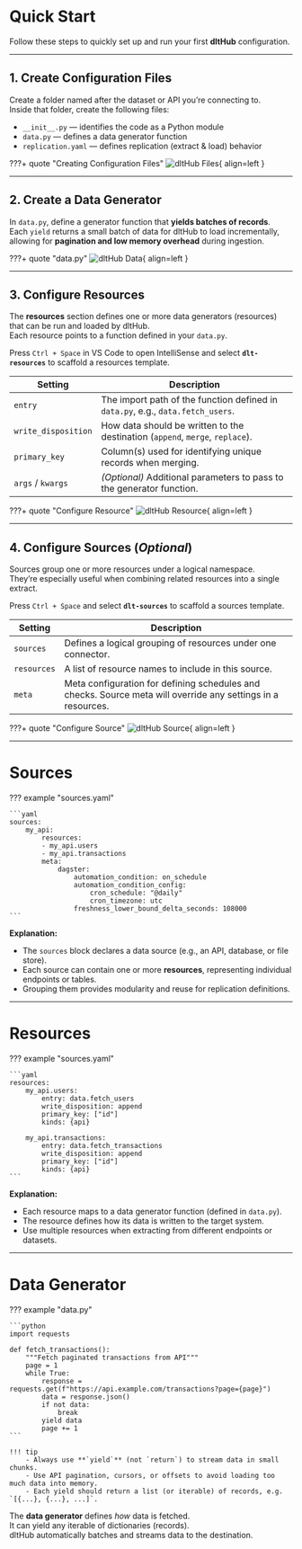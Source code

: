 # Quick Start

Follow these steps to quickly set up and run your first **dltHub** configuration.

---

## 1. Create Configuration Files

Create a folder named after the dataset or API you’re connecting to.  
Inside that folder, create the following files:

- `__init__.py` — identifies the code as a Python module  
- `data.py` — defines a data generator function  
- `replication.yaml` — defines replication (extract & load) behavior

???+ quote "Creating Configuration Files"
    ![dltHub Files](../../../assets/images/dlt/1_files.gif){ align=left }

---

## 2. Create a Data Generator

In `data.py`, define a generator function that **yields batches of records**.  
Each `yield` returns a small batch of data for dltHub to load incrementally, allowing for **pagination and low memory overhead** during ingestion.

???+ quote "data.py"
    ![dltHub Data](../../../assets/images/dlt/2_data.gif){ align=left }

---

## 3. Configure Resources

The **resources** section defines one or more data generators (resources) that can be run and loaded by dltHub.  
Each resource points to a function defined in your `data.py`.

Press `Ctrl + Space` in VS Code to open IntelliSense and select **`dlt-resources`** to scaffold a resources template.

| Setting | Description |
| -------- | ----------- |
| `entry` | The import path of the function defined in `data.py`, e.g., `data.fetch_users`. |
| `write_disposition` | How data should be written to the destination (`append`, `merge`, `replace`). |
| `primary_key` | Column(s) used for identifying unique records when merging. |
| `args` / `kwargs` | *(Optional)* Additional parameters to pass to the generator function. |

???+ quote "Configure Resource"
    ![dltHub Resource](../../../assets/images/dlt/3_resource.gif){ align=left }

---

## 4. Configure Sources (*Optional*)

Sources group one or more resources under a logical namespace.  
They’re especially useful when combining related resources into a single extract.

Press `Ctrl + Space` and select **`dlt-sources`** to scaffold a sources template.


| Setting | Description |
| -------- | ----------- |
| `sources` | Defines a logical grouping of resources under one connector. |
| `resources` | A list of resource names to include in this source. |
| `meta` | Meta configuration for defining schedules and checks.  Source meta will override any settings in a resources. |

???+ quote "Configure Source"
    ![dltHub Source](../../../assets/images/dlt/4_sources.gif){ align=left }

---

# Sources

??? example "sources.yaml"

    ```yaml
    sources:
        my_api:
            resources:
            - my_api.users
            - my_api.transactions
            meta:
                dagster:
                    automation_condition: on_schedule
                    automation_condition_config:
                        cron_schedule: "@daily"
                        cron_timezone: utc
                    freshness_lower_bound_delta_seconds: 108000
    ```

**Explanation:**
- The `sources` block declares a data source (e.g., an API, database, or file store).
- Each source can contain one or more **resources**, representing individual endpoints or tables.
- Grouping them provides modularity and reuse for replication definitions.

---

# Resources

??? example "sources.yaml"

    ```yaml
    resources:
        my_api.users:
            entry: data.fetch_users
            write_disposition: append
            primary_key: ["id"]
            kinds: {api}

        my_api.transactions:
            entry: data.fetch_transactions
            write_disposition: append
            primary_key: ["id"]
            kinds: {api}
    ```

**Explanation:**
- Each resource maps to a data generator function (defined in `data.py`).
- The resource defines how its data is written to the target system.
- Use multiple resources when extracting from different endpoints or datasets.

---

# Data Generator

??? example "data.py"

    ```python
    import requests

    def fetch_transactions():
        """Fetch paginated transactions from API"""
        page = 1
        while True:
            response = requests.get(f"https://api.example.com/transactions?page={page}")
            data = response.json()
            if not data:
                break
            yield data
            page += 1
    ```

    !!! tip
        - Always use **`yield`** (not `return`) to stream data in small chunks.  
        - Use API pagination, cursors, or offsets to avoid loading too much data into memory.  
        - Each yield should return a list (or iterable) of records, e.g. `[{...}, {...}, ...]`.

The **data generator** defines *how* data is fetched.  
It can yield any iterable of dictionaries (records).  
dltHub automatically batches and streams data to the destination.
